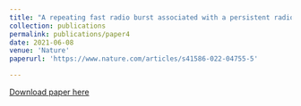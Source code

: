 ```yaml
---
title: "A repeating fast radio burst associated with a persistent radio source"
collection: publications
permalink: publications/paper4
date: 2021-06-08
venue: 'Nature'
paperurl: 'https://www.nature.com/articles/s41586-022-04755-5'

---
```


[Download paper here](https://www.nature.com/articles/s41586-022-04755-5)
